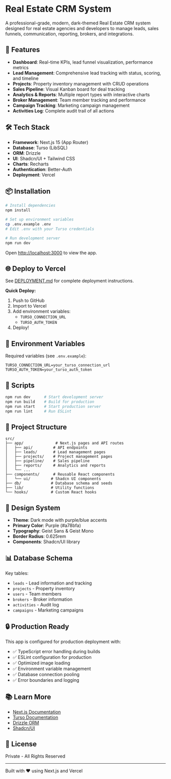 # Real Estate CRM System

A professional-grade, modern, dark-themed Real Estate CRM system designed for real estate agencies and developers to manage leads, sales funnels, communication, reporting, brokers, and integrations.

## 🚀 Features

- **Dashboard**: Real-time KPIs, lead funnel visualization, performance metrics
- **Lead Management**: Comprehensive lead tracking with status, scoring, and timeline
- **Projects**: Property inventory management with CRUD operations
- **Sales Pipeline**: Visual Kanban board for deal tracking
- **Analytics & Reports**: Multiple report types with interactive charts
- **Broker Management**: Team member tracking and performance
- **Campaign Tracking**: Marketing campaign management
- **Activities Log**: Complete audit trail of all actions

## 🛠️ Tech Stack

- **Framework**: Next.js 15 (App Router)
- **Database**: Turso (LibSQL)
- **ORM**: Drizzle
- **UI**: Shadcn/UI + Tailwind CSS
- **Charts**: Recharts
- **Authentication**: Better-Auth
- **Deployment**: Vercel

## 📦 Installation

```bash
# Install dependencies
npm install

# Set up environment variables
cp .env.example .env
# Edit .env with your Turso credentials

# Run development server
npm run dev
```

Open [http://localhost:3000](http://localhost:3000) to view the app.

## 🌐 Deploy to Vercel

See [DEPLOYMENT.md](./DEPLOYMENT.md) for complete deployment instructions.

**Quick Deploy:**

1. Push to GitHub
2. Import to Vercel
3. Add environment variables:
   - `TURSO_CONNECTION_URL`
   - `TURSO_AUTH_TOKEN`
4. Deploy!

## 📝 Environment Variables

Required variables (see `.env.example`):

```env
TURSO_CONNECTION_URL=your_turso_connection_url
TURSO_AUTH_TOKEN=your_turso_auth_token
```

## 🧪 Scripts

```bash
npm run dev      # Start development server
npm run build    # Build for production
npm run start    # Start production server
npm run lint     # Run ESLint
```

## 📂 Project Structure

```
src/
├── app/              # Next.js pages and API routes
│   ├── api/         # API endpoints
│   ├── leads/       # Lead management pages
│   ├── projects/    # Project management pages
│   ├── pipeline/    # Sales pipeline
│   ├── reports/     # Analytics and reports
│   └── ...
├── components/      # Reusable React components
│   └── ui/         # Shadcn UI components
├── db/             # Database schema and seeds
├── lib/            # Utility functions
└── hooks/          # Custom React hooks
```

## 🎨 Design System

- **Theme**: Dark mode with purple/blue accents
- **Primary Color**: Purple (#a78bfa)
- **Typography**: Geist Sans & Geist Mono
- **Border Radius**: 0.625rem
- **Components**: Shadcn/UI library

## 📊 Database Schema

Key tables:
- `leads` - Lead information and tracking
- `projects` - Property inventory
- `users` - Team members
- `brokers` - Broker information
- `activities` - Audit log
- `campaigns` - Marketing campaigns

## 🔒 Production Ready

This app is configured for production deployment with:
- ✅ TypeScript error handling during builds
- ✅ ESLint configuration for production
- ✅ Optimized image loading
- ✅ Environment variable management
- ✅ Database connection pooling
- ✅ Error boundaries and logging

## 📚 Learn More

- [Next.js Documentation](https://nextjs.org/docs)
- [Turso Documentation](https://docs.turso.tech)
- [Drizzle ORM](https://orm.drizzle.team)
- [Shadcn/UI](https://ui.shadcn.com)

## 📄 License

Private - All Rights Reserved

---

Built with ❤️ using Next.js and Vercel